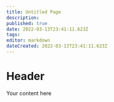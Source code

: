 ```yaml
---
title: Untitled Page
description: 
published: true
date: 2022-03-13T23:41:11.623Z
tags: 
editor: markdown
dateCreated: 2022-03-13T23:41:11.623Z
---
```


# Header
Your content here